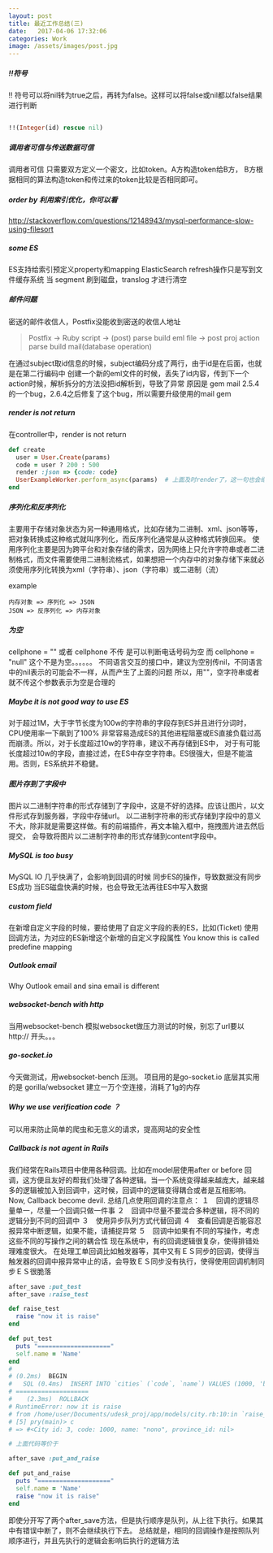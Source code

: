 ```yaml
---
layout: post
title: 最近工作总结(三)
date:   2017-04-06 17:32:06
categories: Work
image: /assets/images/post.jpg
---
```


##### !!符号
!! 符号可以将nil转为true之后，再转为false。这样可以将false或nil都以false结果进行判断

```ruby

!!(Integer(id) rescue nil)
```
##### 调用者可信与传送数据可信
调用者可信 只需要双方定义一个密文，比如token。A方构造token给B方，
B方根据相同的算法构造token和传过来的token比较是否相同即可。

##### order by 利用索引优化，你可以看
http://stackoverflow.com/questions/12148943/mysql-performance-slow-using-filesort

##### some ES
ES支持给索引预定义property和mapping
ElasticSearch refresh操作只是写到文件缓存系统
当 segment 刷到磁盘，translog 才进行清空

##### 邮件问题
密送的邮件收信人，Postfix没能收到密送的收信人地址

> Postfix -> Ruby script -> (post) parse build eml file -> post proj action parse build mail(database operation)

在通过subject取id信息的时候，subject编码分成了两行，由于id是在后面，也就是在第二行编码中
创建一个新的eml文件的时候，丢失了id内容，传到下一个action时候，解析拆分的方法没把id解析到，导致了异常
原因是 gem mail 2.5.4的一个bug，2.6.4之后修复了这个bug，所以需要升级使用的mail gem

##### render is not return
在controller中，render is not return

```ruby
def create
  user = User.Create(params)
  code = user ? 200 : 500
  render :json => {code: code}
  UserExampleWorker.perform_async(params)  # 上面及时render了，这一句也会继续执行下去。redirect_to 和这里类似
end

```

##### 序列化和反序列化

主要用于存储对象状态为另一种通用格式，比如存储为二进制、xml、json等等，把对象转换成这种格式就叫序列化，而反序列化通常是从这种格式转换回来。
使用序列化主要是因为跨平台和对象存储的需求，因为网络上只允许字符串或者二进制格式，而文件需要使用二进制流格式，如果想把一个内存中的对象存储下来就必须使用序列化转换为xml（字符串）、json（字符串）或二进制（流）

example
```
内存对象 => 序列化 => JSON
JSON => 反序列化 => 内存对象
```

##### 为空
cellphone = "" 或者 cellphone 不传 是可以判断电话号码为空
而 cellphone = "null" 这个不是为空。。。。。。
不同语言交互的接口中，建议为空别传nil，不同语言中的nil表示的可能会不一样，从而产生了上面的问题
所以，用""，空字符串或者就不传这个参数表示为空是合理的

##### Maybe it is not good way to use ES
对于超过1M，大于字节长度为100w的字符串的字段存到ES并且进行分词时，CPU使用率一下飙到了100%
非常容易造成ES的其他进程阻塞或ES直接负载过高而崩溃。所以，对于长度超过10w的字符串，建议不再存储到ES中，
对于有可能长度超过10w的字段，直接过滤，在ES中存空字符串。ES很强大，但是不能滥用。否则，ES系统并不稳健。

##### 图片存到了字段中
图片以二进制字符串的形式存储到了字段中，这是不好的选择。应该让图片，以文件形式存到服务器，字段中存储url。
以二进制字符串的形式存储到字段中的意义不大，除非就是需要这样做。有的前端插件，再文本输入框中，拖拽图片进去然后提交，
会导致将图片以二进制字符串的形式存储到content字段中。

##### MySQL is too busy
MySQL IO 几乎快满了，会影响到回调的时候 同步ES的操作，导致数据没有同步ES成功
当ES磁盘快满的时候，也会导致无法再往ES中写入数据

##### custom field
在新增自定义字段的时候，要给使用了自定义字段的表的ES，比如(Ticket) 使用回调方法，为对应的ES新增这个新增的自定义字段属性
You know this is called predefine mapping

##### Outlook email
Why Outlook email and sina email is different

##### websocket-bench with http
当用websocket-bench 模拟websocket做压力测试的时候，别忘了url要以http:// 开头。。。

##### go-socket.io
今天做测试，用websocket-bench 压测。 项目用的是go-socket.io 底层其实用的是 gorilla/websocket
建立一万个空连接，消耗了1g的内存

##### Why we use verification code ？
可以用来防止简单的爬虫和无意义的请求，提高网站的安全性

##### Callback is not agent in Rails
我们经常在Rails项目中使用各种回调。比如在model层使用after or before 回调，这方便且友好的帮我们处理了各种逻辑。当一个系统变得越来越庞大，越来越多的逻辑被加入到回调中，这时候，回调中的逻辑变得耦合或者是互相影响。Now, Callback become devil.
总结几点使用回调的注意点：
１　回调的逻辑尽量单一，尽量一个回调只做一件事
２　回调中尽量不要混合多种逻辑，将不同的逻辑分到不同的回调中
３　使用异步队列方式代替回调
４　查看回调是否能容忍报异常中断逻辑，如果不能，请捕捉异常
５　回调中如果有不同的写操作，考虑这些不同的写操作之间的耦合性
现在系统中，有的回调逻辑很复杂，使得排错处理难度很大。
在处理工单回调比如触发器等，其中又有ＥＳ同步的回调，使得当触发器的回调中报异常中止的话，会导致ＥＳ同步没有执行，使得使用回调机制同步ＥＳ很脆落

```ruby
after_save :put_test
after_save :raise_test

def raise_test
  raise "now it is raise"
end

def put_test
  puts "===================="
  self.name = 'Name'
end
#
# (0.2ms)  BEGIN
#   SQL (0.4ms)  INSERT INTO `cities` (`code`, `name`) VALUES (1000, 'beijing')
# ====================
#    (2.3ms)  ROLLBACK
# RuntimeError: now it is raise
# from /home/user/Documents/udesk_proj/app/models/city.rb:10:in `raise_test'
# [5] pry(main)> c
# => #<City id: 3, code: 1000, name: "nono", province_id: nil>

# 上面代码等价于

after_save :put_and_raise

def put_and_raise
  puts "===================="
  self.name = 'Name'
  raise "now it is raise"
end
```

即使分开写了两个after_save方法，但是执行顺序是队列，从上往下执行。如果其中有错误中断了，则不会继续执行下去。
总结就是，相同的回调操作是按照队列顺序进行，并且先执行的逻辑会影响后执行的逻辑方法
